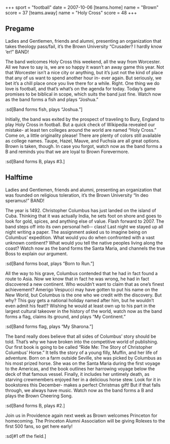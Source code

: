 +++
sport = "football"
date = 2007-10-06
[teams.home]
name = "Brown"
score = 37
[teams.away]
name = "Holy Cross"
score = 48
+++

## Pregame

Ladies and Gentlemen, friends and alumni, presenting an organization that takes theology pass/fail, it’s the Brown University “Crusader? I hardly know ‘er!” BAND!

The band welcomes Holy Cross this weekend, all the way from Worcester. All we have to say is, we are so happy it wasn’t an away game this year. Not that Worcester isn’t a nice city or anything, but it’s just not the kind of place that any of us want to spend another hour in- ever again. But seriously, we bet it’s a chill place once you live there for a while. Right. One thing we do love is football, and that’s what’s on the agenda for today. Today’s game promises to be biblical in scope, which suits the band just fine. Watch now as the band forms a fish and plays “Joshua.”

:sd[Band forms fish, plays “Joshua.”]

Initially, the band was exited by the prospect of traveling to Bury, England to play Holy Cross in football. But a quick check of Wikipedia revealed our mistake- at least ten colleges around the world are named “Holy Cross.” Come on, a little originality please! There are plenty of colors still available as college names. Taupe, Hazel, Mauve, and Fuchsia are all great options. Brown is taken, though. In case you forgot, watch now as the band forms a B and reminds you that we are loyal to Brown Forevermore.

:sd[Band forms B, plays #3.]

## Halftime

Ladies and Gentlemen, friends and alumni, presenting an organization that was founded on religious toleration, it’s the Brown University “In deo speramus!” BAND!

The year is 1492. Christopher Columbus has just landed on the island of Cuba. Thinking that it was actually India, he sets foot on shore and goes to look for gold, spices, and anything else of value. Flash forward to 2007. The band steps off into its own personal hell-- class! Last night we stayed up all night writing a paper. The assignment asked us to imagine being on Columbus’ expedition. What would you do when confronted with a vast unknown continent? What would you tell the native peoples living along the coast? Watch now as the band forms the Santa Maria, and channels the true Boss to explain our argument.

:sd[Band forms boat, plays “Born to Run.”]

All the way to his grave, Columbus contended that he had in fact found a route to Asia. Now we know that in fact he was wrong, he had in fact discovered a new continent. Who wouldn’t want to claim that as one’s finest achievement? Amerigo Vespucci may have gotten to put his name on the New World, but Columbus is the one who we credit with the discovery. But why? This guy gets a national holiday named after him, but he wouldn’t even admit his feat!? Wishing he would at least own up to his part in the largest cultural takeover in the history of the world, watch now as the band forms a flag, claims its ground, and plays “My Continent.”

:sd[Band forms flag, plays “My Sharona.”]

The band really does believe that all sides of Columbus’ story should be told. That’s why we have broken into the competitive world of publishing. Our first book is going to be called “Ride Me: The Story of Christopher Columbus’ Horse.” It tells the story of a young filly, Muffin, and her life of adventure. Born on a farm outside Seville, she was picked by Columbus as his most prized horse. She was on the Santa Maria during the first voyage to the Americas, and the book outlines her harrowing voyage below the deck of that famous vessel. Finally, it includes her untimely death, as starving crewmembers enjoyed her in a delicious horse stew. Look for it in bookstores this December- makes a perfect Christmas gift! But if that falls through, we always have music. Watch now as the band forms a B and plays the Brown Cheering Song.

:sd[Band forms B, plays #2.]

Join us in Providence again next week as Brown welcomes Princeton for homecoming. The Princeton Alumni Association will be giving Rolexes to the first 500 fans, so get here early!

:sd[#1 off the field.]
